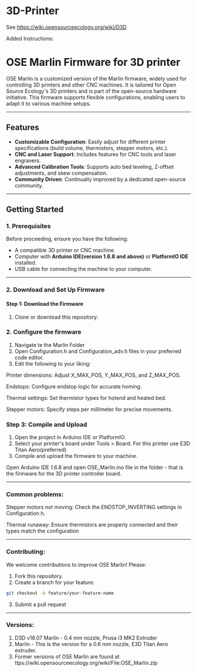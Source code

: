 # 3D-Printer

See https://wiki.opensourceecology.org/wiki/D3D

Added Instructions:

# OSE Marlin Firmware for 3D printer

OSE Marlin is a customized version of the Marlin firmware, widely used for controlling 3D printers and other CNC machines. It is tailored for Open Source Ecology's 3D printers and is part of the open-source hardware initiative. This firmware supports flexible configurations, enabling users to adapt it to various machine setups.

---

## Features
- **Customizable Configuration**: Easily adjust for different printer specifications (build volume, thermistors, stepper motors, etc.).
- **CNC and Laser Support**: Includes features for CNC tools and laser engravers.
- **Advanced Calibration Tools**: Supports auto bed leveling, Z-offset adjustments, and skew compensation.
- **Community Driven**: Continually improved by a dedicated open-source community.

---

## Getting Started

### **1. Prerequisites**
Before proceeding, ensure you have the following:
- A compatible 3D printer or CNC machine.
- Computer with **Arduino IDE(version 1.6.8 and above)** or **PlatformIO IDE** installed.
- USB cable for connecting the machine to your computer.

---

### **2. Download and Set Up Firmware**

#### Step 1: Download the Firmware
1. Clone or download this repository:


### 2. Configure the firmware
1. Navigate te the Marlin Folder
2. Open Configuration.h and Configuration_adv.h files in your preferred code editor.
3. Edit the following to your liking:

Printer dimensions: Adjust X_MAX_POS, Y_MAX_POS, and Z_MAX_POS.

Endstops: Configure endstop logic for accurate homing.

Thermal settings: Set thermistor types for hotend and heated bed.

Stepper motors: Specify steps per millimeter for precise movements.

### Step 3: Compile and Upload
1. Open the project in Arduino IDE or PlatformIO.
2. Select your printer's board under Tools > Board. For this printer use E3D Titan Aero(preferred)
3. Compile and upload the firmware to your machine.

Open Arduino IDE 1.6.8 and open OSE_Marlin.ino file in the folder - that is the firmware for the 3D printer controller board.

---

### Common problems:
Stepper motors not moving: Check the ENDSTOP_INVERTING settings in Configuration.h.

Thermal runaway: Ensure thermistors are properly connected and their types match the configuration

---
### Contributing:

We welcome contributions to improve OSE Marlin! Please:

1. Fork this repository.
2. Create a branch for your feature:

 ```bash
git checkout -b feature/your-feature-name
```

3. Submit a pull request
---

### Versions:

1. D3D v18.07 Marlin - 0.4 mm nozzle, Prusa i3 MK2 Extruder
2. Marlin - This is the version for a 0.6 mm nozzle, E3D Titan Aero extruder.
3. Former versions of OSE Marlin are found at ttps://wiki.opensourceecology.org/wiki/File:OSE_Marlin.zip





